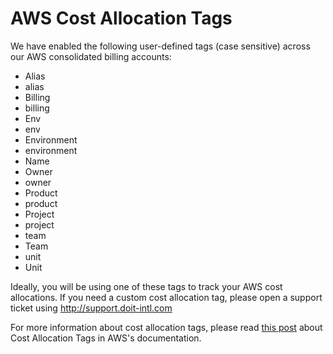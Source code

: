# AWS Cost Allocation Tags

We have enabled the following user-defined tags \(case sensitive\) across our AWS consolidated billing accounts:

* Alias
* alias
* Billing
* billing
* Env
* env
* Environment
* environment
* Name
* Owner
* owner
* Product
* product
* Project
* project
* team
* Team
* unit
* Unit

Ideally, you will be using one of these tags to track your AWS cost allocations. If you need a custom cost allocation tag, please open a support ticket using http://support.doit-intl.com

For more information about cost allocation tags, please read [this post](https://docs.aws.amazon.com/awsaccountbilling/latest/aboutv2/cost-alloc-tags.html) about Cost Allocation Tags in AWS's documentation.

